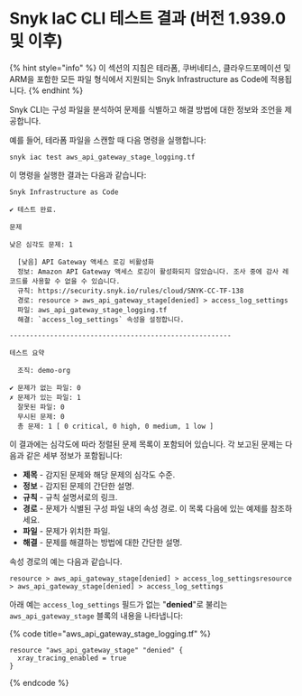 # Snyk IaC CLI 테스트 결과 (버전 1.939.0 및 이후)

{% hint style="info" %}
이 섹션의 지침은 테라폼, 쿠버네티스, 클라우드포메이션 및 ARM을 포함한 모든 파일 형식에서 지원되는 Snyk Infrastructure as Code에 적용됩니다.
{% endhint %}

Snyk CLI는 구성 파일을 분석하여 문제를 식별하고 해결 방법에 대한 정보와 조언을 제공합니다.

예를 들어, 테라폼 파일을 스캔할 때 다음 명령을 실행합니다:

```
snyk iac test aws_api_gateway_stage_logging.tf
```

이 명령을 실행한 결과는 다음과 같습니다:

```
Snyk Infrastructure as Code

✔ 테스트 완료.

문제

낮은 심각도 문제: 1

  [낮음] API Gateway 액세스 로깅 비활성화
  정보: Amazon API Gateway 액세스 로깅이 활성화되지 않았습니다. 조사 중에 감사 레코드를 사용할 수 없을 수 있습니다.
  규칙: https://security.snyk.io/rules/cloud/SNYK-CC-TF-138
  경로: resource > aws_api_gateway_stage[denied] > access_log_settings
  파일: aws_api_gateway_stage_logging.tf
  해결: `access_log_settings` 속성을 설정합니다.

-------------------------------------------------------

테스트 요약

  조직: demo-org

✔ 문제가 없는 파일: 0
✗ 문제가 있는 파일: 1
  잘못된 파일: 0
  무시된 문제: 0
  총 문제: 1 [ 0 critical, 0 high, 0 medium, 1 low ]
```

이 결과에는 심각도에 따라 정렬된 문제 목록이 포함되어 있습니다. 각 보고된 문제는 다음과 같은 세부 정보가 포함됩니다:

* **제목** - 감지된 문제와 해당 문제의 심각도 수준.
* **정보** - 감지된 문제의 간단한 설명.
* **규칙** - 규칙 설명서로의 링크.
* **경로** - 문제가 식별된 구성 파일 내의 속성 경로. 이 목록 다음에 있는 예제를 참조하세요.
* **파일** - 문제가 위치한 파일.
* **해결** - 문제를 해결하는 방법에 대한 간단한 설명.

속성 경로의 예는 다음과 같습니다.

```
resource > aws_api_gateway_stage[denied] > access_log_settingsresource > aws_api_gateway_stage[denied] > access_log_settings
```

아래 예는 `access_log_settings` 필드가 없는 "**denied**"로 불리는 `aws_api_gateway_stage` 블록의 내용을 나타냅니다:

{% code title="aws_api_gateway_stage_logging.tf" %}
```
resource "aws_api_gateway_stage" "denied" {
  xray_tracing_enabled = true
}
```
{% endcode %}